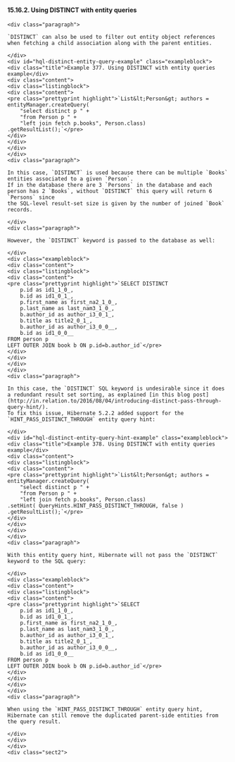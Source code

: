  #### 15.16.2. Using DISTINCT with entity queries

    <div class="paragraph">

    `DISTINCT` can also be used to filter out entity object references when fetching a child association along with the parent entities.

    </div>
    <div id="hql-distinct-entity-query-example" class="exampleblock">
    <div class="title">Example 377. Using DISTINCT with entity queries example</div>
    <div class="content">
    <div class="listingblock">
    <div class="content">
    <pre class="prettyprint highlight">`List&lt;Person&gt; authors = entityManager.createQuery(
        "select distinct p " +
        "from Person p " +
        "left join fetch p.books", Person.class)
    .getResultList();`</pre>
    </div>
    </div>
    </div>
    </div>
    <div class="paragraph">

    In this case, `DISTINCT` is used because there can be multiple `Books` entities associated to a given `Person`.
    If in the database there are 3 `Persons` in the database and each person has 2 `Books`, without `DISTINCT` this query will return 6 `Persons` since
    the SQL-level result-set size is given by the number of joined `Book` records.

    </div>
    <div class="paragraph">

    However, the `DISTINCT` keyword is passed to the database as well:

    </div>
    <div class="exampleblock">
    <div class="content">
    <div class="listingblock">
    <div class="content">
    <pre class="prettyprint highlight">`SELECT DISTINCT
        p.id as id1_1_0_,
        b.id as id1_0_1_,
        p.first_name as first_na2_1_0_,
        p.last_name as last_nam3_1_0_,
        b.author_id as author_i3_0_1_,
        b.title as title2_0_1_,
        b.author_id as author_i3_0_0__,
        b.id as id1_0_0__
    FROM person p
    LEFT OUTER JOIN book b ON p.id=b.author_id`</pre>
    </div>
    </div>
    </div>
    </div>
    <div class="paragraph">

    In this case, the `DISTINCT` SQL keyword is undesirable since it does a redundant result set sorting, as explained [in this blog post](http://in.relation.to/2016/08/04/introducing-distinct-pass-through-query-hint/).
    To fix this issue, Hibernate 5.2.2 added support for the `HINT_PASS_DISTINCT_THROUGH` entity query hint:

    </div>
    <div id="hql-distinct-entity-query-hint-example" class="exampleblock">
    <div class="title">Example 378. Using DISTINCT with entity queries example</div>
    <div class="content">
    <div class="listingblock">
    <div class="content">
    <pre class="prettyprint highlight">`List&lt;Person&gt; authors = entityManager.createQuery(
        "select distinct p " +
        "from Person p " +
        "left join fetch p.books", Person.class)
    .setHint( QueryHints.HINT_PASS_DISTINCT_THROUGH, false )
    .getResultList();`</pre>
    </div>
    </div>
    </div>
    </div>
    <div class="paragraph">

    With this entity query hint, Hibernate will not pass the `DISTINCT` keyword to the SQL query:

    </div>
    <div class="exampleblock">
    <div class="content">
    <div class="listingblock">
    <div class="content">
    <pre class="prettyprint highlight">`SELECT
        p.id as id1_1_0_,
        b.id as id1_0_1_,
        p.first_name as first_na2_1_0_,
        p.last_name as last_nam3_1_0_,
        b.author_id as author_i3_0_1_,
        b.title as title2_0_1_,
        b.author_id as author_i3_0_0__,
        b.id as id1_0_0__
    FROM person p
    LEFT OUTER JOIN book b ON p.id=b.author_id`</pre>
    </div>
    </div>
    </div>
    </div>
    <div class="paragraph">

    When using the `HINT_PASS_DISTINCT_THROUGH` entity query hint, Hibernate can still remove the duplicated parent-side entities from the query result.

    </div>
    </div>
    </div>
    <div class="sect2">
